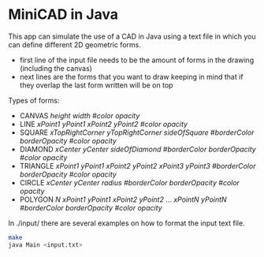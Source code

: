 # MiniCAD in Java

This app can simulate the use of a CAD in Java using a text file in which you can define different 2D geometric forms.
- first line of the input file needs to be the amount of forms in the drawing (including the canvas)
- next lines are the forms that you want to draw keeping in mind that if they overlap the last form written will be on top

Types of forms:
- CANVAS *height* *width* #*color* *opacity*
- LINE *xPoint1* *yPoint1* *xPoint2* *yPoint2* #*color* *opacity*
- SQUARE *xTopRightCorner* *yTopRightCorner* *sideOfSquare* #*borderColor* *borderOpacity* #*color* *opacity*
- DIAMOND *xCenter* *yCenter* *sideOfDiamond* #*borderColor* *borderOpacity* #*color* *opacity*
- TRIANGLE *xPoint1* *yPoint1* *xPoint2* *yPoint2* *xPoint3* *yPoint3* #*borderColor* *borderOpacity* #*color* *opacity*
- CIRCLE *xCenter* *yCenter* *radius* #*borderColor* *borderOpacity* #*color* *opacity*
- POLYGON *N* *xPoint1* *yPoint1* *xPoint2* *yPoint2* ... *xPointN* *yPointN* #*borderColor* *borderOpacity* #*color* *opacity*

In ./input/ there are several examples on how to format the input text file.

```bash
make
java Main <input.txt>
```

